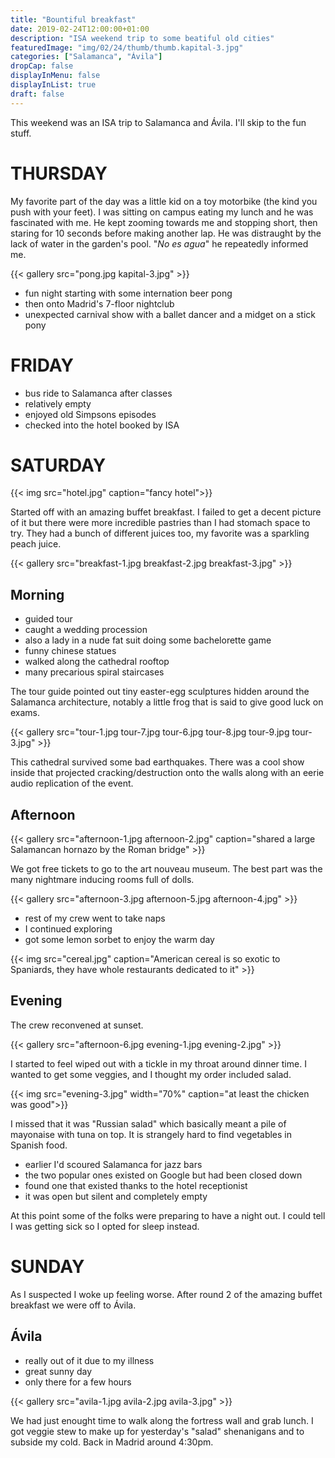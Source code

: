 ```yaml
---
title: "Bountiful breakfast"
date: 2019-02-24T12:00:00+01:00
description: "ISA weekend trip to some beatiful old cities"
featuredImage: "img/02/24/thumb/thumb.kapital-3.jpg"
categories: ["Salamanca", "Ávila"]
dropCap: false
displayInMenu: false
displayInList: true
draft: false
---
```


This weekend was an ISA trip to Salamanca and Ávila. I'll skip to the fun stuff.

# THURSDAY

My favorite part of the day was a little kid on a toy motorbike (the kind you push with your feet). I was sitting on campus eating my lunch and he was fascinated with me. He kept zooming towards me and stopping short, then staring for 10 seconds before making another lap. He was distraught by the lack of water in the garden's pool. "*No es agua*" he repeatedly informed me.

{{< gallery src="pong.jpg kapital-3.jpg" >}}

* fun night starting with some internation beer pong
* then onto Madrid's 7-floor nightclub
* unexpected carnival show with a ballet dancer and a midget on a stick pony

# FRIDAY

* bus ride to Salamanca after classes
* relatively empty
* enjoyed old Simpsons episodes
* checked into the hotel booked by ISA

# SATURDAY

{{< img src="hotel.jpg" caption="fancy hotel">}}

Started off with an amazing buffet breakfast. I failed to get a decent picture of it but there were more incredible pastries than I had stomach space to try. They had a bunch of different juices too, my favorite was a sparkling peach juice.

{{< gallery src="breakfast-1.jpg breakfast-2.jpg breakfast-3.jpg" >}}

## Morning

* guided tour
* caught a wedding procession
* also a lady in a nude fat suit doing some bachelorette game
* funny chinese statues
* walked along the cathedral rooftop
* many precarious spiral staircases

The tour guide pointed out tiny easter-egg sculptures hidden around the Salamanca architecture, notably a little frog that is said to give good luck on exams.

{{< gallery src="tour-1.jpg tour-7.jpg tour-6.jpg tour-8.jpg tour-9.jpg tour-3.jpg" >}}

This cathedral survived some bad earthquakes. There was a cool show inside that projected cracking/destruction onto the walls along with an eerie audio replication of the event.

## Afternoon

{{< gallery src="afternoon-1.jpg afternoon-2.jpg" caption="shared a large Salamancan hornazo by the Roman bridge" >}}

We got free tickets to go to the art nouveau museum. The best part was the many nightmare inducing rooms full of dolls.

{{< gallery src="afternoon-3.jpg afternoon-5.jpg afternoon-4.jpg" >}}

* rest of my crew went to take naps
* I continued exploring
* got some lemon sorbet to enjoy the warm day

{{< img src="cereal.jpg" caption="American cereal is so exotic to Spaniards, they have whole restaurants dedicated to it" >}}

## Evening

The crew reconvened at sunset. 

{{< gallery src="afternoon-6.jpg evening-1.jpg evening-2.jpg" >}}

I started to feel wiped out with a tickle in my throat around dinner time. I wanted to get some veggies, and I thought my order included salad.

{{< img src="evening-3.jpg" width="70%" caption="at least the chicken was good">}}

I missed that it was "Russian salad" which basically meant a pile of mayonaise with tuna on top. It is strangely hard to find vegetables in Spanish food.

* earlier I'd scoured Salamanca for jazz bars
* the two popular ones existed on Google but had been closed down
* found one that existed thanks to the hotel receptionist
* it was open but silent and completely empty

At this point some of the folks were preparing to have a night out. I could tell I was getting sick so I opted for sleep instead.

# SUNDAY

As I suspected I woke up feeling worse. After round 2 of the amazing buffet breakfast we were off to Ávila.

## Ávila

* really out of it due to my illness
* great sunny day
* only there for a few hours

{{< gallery src="avila-1.jpg avila-2.jpg avila-3.jpg" >}}

We had just enought time to walk along the fortress wall and grab lunch. I got veggie stew to make up for yesterday's "salad" shenanigans and to subside my cold. Back in Madrid around 4:30pm.
